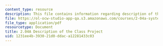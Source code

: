 ```yaml
---
content_type: resource
description: This file contains information regarding description of the class project.
file: https://ol-ocw-studio-app-qa.s3.amazonaws.com/courses/2-04a-systems-and-controls-spring-2013/1231ee4b393021d0ddaca12281433c03_MIT2_04AS13_ClassProject.pdf
file_type: application/pdf
resourcetype: Document
title: 2.04A Description of the Class Project
uid: 1231ee4b-3930-21d0-ddac-a12281433c03
---
```

